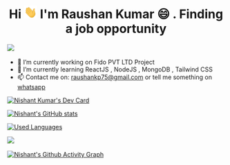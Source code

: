 
<h1 align="center">Hi <img src="https://raw.githubusercontent.com/ABSphreak/ABSphreak/master/gifs/Hi.gif" width="30px"> I'm Raushan Kumar 😄 . Finding a job opportunity </h1>

![](https://komarev.com/ghpvc/?username=raushankp75)

- 🔭 I’m currently working on Fido PVT LTD Project
- 🌱 I’m currently learning ReactJS , NodeJS , MongoDB , Tailwind CSS
- 📫 Contact me on: raushankp75@gmail.com or tell me something on [whatsapp](https://wa.me/7079907765)


<a href="https://app.daily.dev/nishant666"><img src="https://api.daily.dev/devcards/2e44cbe8d05c4b0499f77edf9c4daf9b.png?r=rxs" width="400" alt="Nishant Kumar's Dev Card"/></a>


[![Nishant's GitHub stats](https://github-readme-stats-j05el383g.vercel.app/api?username=nishant-666&include_all_commits=true&show_icons=true&theme=dark)](https://github.com/nishant-666/nishant-666/blob/master/readme.md)

[![Used Languages](https://github-readme-stats.vercel.app/api/top-langs/?username=nishant-666&show_icons=true&theme=dark)](https://github.com/nishant-666/nishant-666/blob/master/readme.md)

![](https://komarev.com/ghpvc/?username=nishant-666)

[![Nishant's Github Activity Graph](https://activity-graph.herokuapp.com/graph?username=nishant-666)](https://github.com/nishant-666/readme.md)



<!-- ![Raushan's GitHub stats](https://github-readme-stats.vercel.app/api?username=raushankp75&theme=radical&show_icons=true&count_private=true&include_all_commits=true)
 -->

<!-- 
![Raushan Kumar Used Languages](https://github-readme-stats.vercel.app/api/top-langs/?username=raushankp75&layout=compact&theme=tokyonight)

![Raushan Kumar GitHub Stats](https://github-readme-stats.vercel.app/api?username=raushankp75&theme=radical&show_icons=true&count_private=true&include_all_commits=true)

![Raushan Kumar GitHub Streak](https://github-readme-streak-stats.herokuapp.com?user=raushankp75&theme=radical&date_format=M%20j%5B%2C%20Y%5D) -->







<!--
### Hi there 👋


**raushankp75/raushankp75** is a ✨ _special_ ✨ repository because its `README.md` (this file) appears on your GitHub profile.

Here are some ideas to get you started:

- 🔭 I’m currently working on ...
- 🌱 I’m currently learning ...
- 👯 I’m looking to collaborate on ...
- 🤔 I’m looking for help with ...
- 💬 Ask me about ...
- 📫 How to reach me: ...
- 😄 Pronouns: ...
- ⚡ Fun fact: ...
-->
